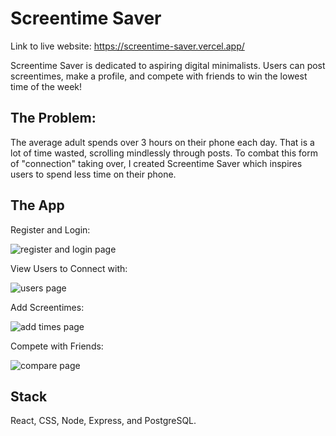 # Screentime Saver

Link to live website: https://screentime-saver.vercel.app/

Screentime Saver is dedicated to aspiring digital minimalists. Users can post screentimes, make a profile, and compete with friends to win the lowest time of the week!

## The Problem: 

The average adult spends over 3 hours on their phone each day. That is a lot of time wasted, scrolling mindlessly through posts. To combat this form of "connection" taking over, I created Screentime Saver which inspires users to spend less time on their phone. 

## The App 

Register and Login: 

![register and login page](https://github.com/lindsayesterman/nasa-apod/blob/master/readme-imgs/reg.png?raw=true)

View Users to Connect with:

![users page](https://github.com/lindsayesterman/nasa-apod/blob/master/users.png?raw=true)

Add Screentimes: 

![add times page](https://github.com/lindsayesterman/nasa-apod/blob/master/scrtimes.png?raw=true)

Compete with Friends: 

![compare page](https://github.com/lindsayesterman/nasa-apod/blob/master/compare.png?raw=true)


## Stack 

React, CSS, Node, Express, and PostgreSQL.


